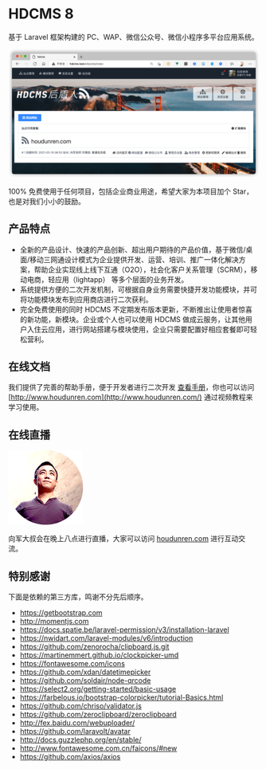 # HDCMS 8

基于 Laravel 框架构建的 PC、WAP、微信公众号、微信小程序多平台应用系统。

![image-20210216220027295](./assets/image-20210216220027295.png)

100% 免费使用于任何项目，包括企业商业用途，希望大家为本项目加个 Star，也是对我们小小的鼓励。



## 产品特点

-   全新的产品设计、快速的产品创新、超出用户期待的产品价值，基于微信/桌面/移动三网通设计模式为企业提供开发、运营、培训、推广一体化解决方案，帮助企业实现线上线下互通（O2O），社会化客户关系管理（SCRM），移动电商，轻应用（lightapp） 等多个层面的业务开发。
-   系统提供方便的二次开发机制，可根据自身业务需要快捷开发功能模块，并可将功能模块发布到应用商店进行二次获利。
-   完全免费使用的同时 HDCMS 不定期发布版本更新，不断推出让使用者惊喜的新功能，新模块。企业或个人也可以使用 HDCMS 做成云服务，让其他用户入住云应用，进行网站搭建与模块使用，企业只需要配置好相应套餐即可轻松营利。



## 在线文档

我们提供了完善的帮助手册，便于开发者进行二次开发 [查看手册](https://houdunren.gitee.io/note/hdcms/%E5%89%8D%E7%AB%AF/%E7%BC%96%E8%BE%91%E5%99%A8.html)，你也可以访问 [http://www.houdunren.com](http://www.houdunren.com/) 通过视频教程来学习使用。



## 在线直播

![image-20210216220804022](./assets/image-20210216220804022.png)

向军大叔会在晚上八点进行直播，大家可以访问 [houdunren.com](https://www.houdunren.com) 进行互动交流。



## 特别感谢

下面是依赖的第三方库，鸣谢不分先后顺序。

-   https://getbootstrap.com
-   http://momentjs.com
-   https://docs.spatie.be/laravel-permission/v3/installation-laravel
-   https://nwidart.com/laravel-modules/v6/introduction
-   https://github.com/zenorocha/clipboard.js.git
-   https://martinemmert.github.io/clockpicker-umd
-   https://fontawesome.com/icons
-   https://github.com/xdan/datetimepicker
-   https://github.com/soldair/node-qrcode
-   https://select2.org/getting-started/basic-usage
-   https://farbelous.io/bootstrap-colorpicker/tutorial-Basics.html
-   https://github.com/chriso/validator.js
-   https://github.com/zeroclipboard/zeroclipboard
-   http://fex.baidu.com/webuploader/
-   https://github.com/laravolt/avatar
-   http://docs.guzzlephp.org/en/stable/
-   http://www.fontawesome.com.cn/faicons/#new
-   https://github.com/axios/axios

